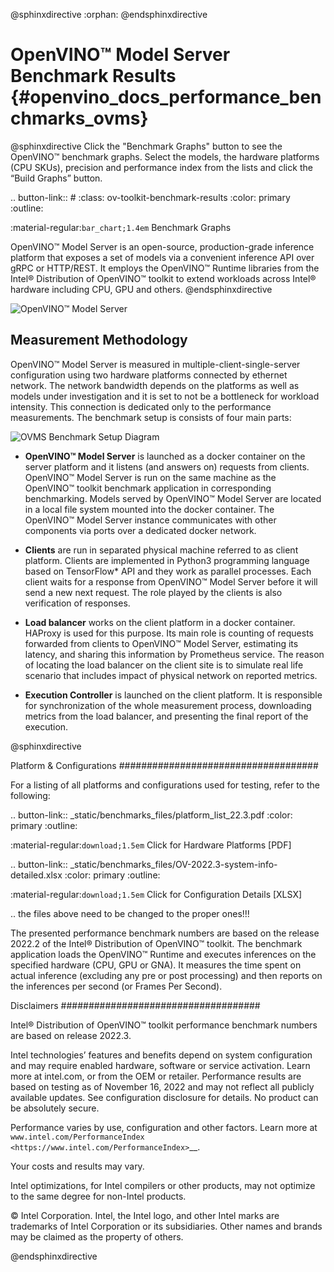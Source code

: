 @sphinxdirective
:orphan:
@endsphinxdirective
# OpenVINO™ Model Server Benchmark Results {#openvino_docs_performance_benchmarks_ovms}


@sphinxdirective
Click the "Benchmark Graphs" button to see the OpenVINO™ benchmark graphs. Select the models, the hardware platforms (CPU SKUs), 
precision and performance index from the lists and click the “Build Graphs” button.

.. button-link:: #
   :class: ov-toolkit-benchmark-results
   :color: primary
   :outline:
   
   :material-regular:`bar_chart;1.4em` Benchmark Graphs


OpenVINO™ Model Server is an open-source, production-grade inference platform that exposes a set of models via a convenient inference API 
over gRPC or HTTP/REST. It employs the OpenVINO™ Runtime libraries from the Intel® Distribution of OpenVINO™ toolkit to extend workloads 
across Intel® hardware including CPU, GPU and others.
@endsphinxdirective


![OpenVINO™ Model Server](../img/performance_benchmarks_ovms_01.png)

## Measurement Methodology

OpenVINO™ Model Server is measured in multiple-client-single-server configuration using two hardware platforms connected by ethernet network. The network bandwidth depends on the platforms as well as models under investigation and it is set to not be a bottleneck for workload intensity. This connection is dedicated only to the performance measurements. The benchmark setup is consists of four main parts:

![OVMS Benchmark Setup Diagram](../img/performance_benchmarks_ovms_02.png)

* **OpenVINO™ Model Server** is launched as a docker container on the server platform and it listens (and answers on) requests from clients. OpenVINO™ Model Server is run on the same machine as the OpenVINO™ toolkit benchmark application in corresponding benchmarking. Models served by OpenVINO™ Model Server are located in a local file system mounted into the docker container. The OpenVINO™ Model Server instance communicates with other components via ports over a dedicated docker network.

* **Clients** are run in separated physical machine referred to as client platform. Clients are implemented in Python3 programming language based on TensorFlow* API and they work as parallel processes. Each client waits for a response from OpenVINO™ Model Server before it will send a new next request. The role played by the clients is also verification of responses.

* **Load balancer** works on the client platform in a docker container. HAProxy is used for this purpose. Its main role is counting of requests forwarded from clients to OpenVINO™ Model Server, estimating its latency, and sharing this information by Prometheus service. The reason of locating the load balancer on the client site is to simulate real life scenario that includes impact of physical network on reported metrics.

* **Execution Controller** is launched on the client platform. It is responsible for synchronization of the whole measurement process, downloading metrics from the load balancer, and presenting the final report of the execution.



@sphinxdirective



Platform & Configurations
####################################

For a listing of all platforms and configurations used for testing, refer to the following:

.. button-link:: _static/benchmarks_files/platform_list_22.3.pdf
   :color: primary
   :outline:

   :material-regular:`download;1.5em` Click for Hardware Platforms [PDF]

.. button-link:: _static/benchmarks_files/OV-2022.3-system-info-detailed.xlsx
   :color: primary
   :outline:

   :material-regular:`download;1.5em` Click for Configuration Details [XLSX]

.. the files above need to be changed to the proper ones!!!

The presented performance benchmark numbers are based on the release 2022.2 of the Intel® Distribution of OpenVINO™ toolkit.
The benchmark application loads the OpenVINO™ Runtime and executes inferences on the specified hardware (CPU, GPU or GNA). 
It measures the time spent on actual inference (excluding any pre or post processing) and then reports on the inferences per second (or Frames Per Second). 

Disclaimers
####################################

Intel® Distribution of OpenVINO™ toolkit performance benchmark numbers are based on release 2022.3.

Intel technologies’ features and benefits depend on system configuration and may require enabled hardware, software or service activation. Learn more at intel.com, or from the OEM or retailer. Performance results are based on testing as of November 16, 2022 and may not reflect all publicly available updates. See configuration disclosure for details. No product can be absolutely secure.

Performance varies by use, configuration and other factors. Learn more at `www.intel.com/PerformanceIndex <https://www.intel.com/PerformanceIndex>`__.

Your costs and results may vary.

Intel optimizations, for Intel compilers or other products, may not optimize to the same degree for non-Intel products.

© Intel Corporation. Intel, the Intel logo, and other Intel marks are trademarks of Intel Corporation or its subsidiaries. Other names and brands may be claimed as the property of others.


@endsphinxdirective
